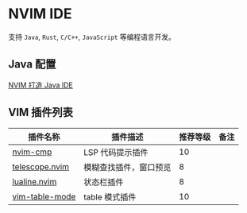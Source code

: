 # NVIM IDE

支持 `Java`, `Rust`, `C/C++`, `JavaScript` 等编程语言开发。

## Java 配置

[NVIM 打造 Java IDE](https://javahello.github.io/dev/tools/NVIM-LSP-Java-IDE.html)

## VIM 插件列表

| 插件名称                                                           | 插件描述               | 推荐等级 | 备注 |
| ------------------------------------------------------------------ | ---------------------- | -------- | ---- |
| [nvim-cmp](https://github.com/hrsh7th/nvim-cmp)                    | LSP 代码提示插件       | 10       |      |
| [telescope.nvim](https://github.com/nvim-telescope/telescope.nvim) | 模糊查找插件，窗口预览 | 8        |      |
| [lualine.nvim](https://github.com/nvim-lualine/lualine.nvim)       | 状态栏插件             | 8        |      |
| [vim-table-mode](https://github.com/dhruvasagar/vim-table-mode)    | table 模式插件         | 10       |      |
